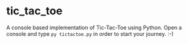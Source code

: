 # tic_tac_toe

A console based implementation of Tic-Tac-Toe using Python. Open a console and type `py tictactoe.py` in order to start your
journey. :-)
